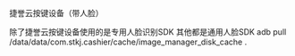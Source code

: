 捷誉云按键设备（带人脸）

除了捷誉云按键设备使用的是专用人脸识别SDK 其他都是通用人脸SDK
adb pull /data/data/com.stkj.cashier/cache/image_manager_disk_cache .